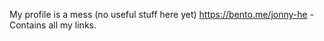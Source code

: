 My profile is a mess (no useful stuff here yet)
https://bento.me/jonny-he - Contains all my links.

<!---
johe96/johe96 is a ✨ special ✨ repository because its `README.md` (this file) appears on your GitHub profile.
You can click the Preview link to take a look at your changes.
--->
